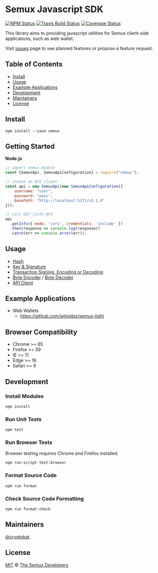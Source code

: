 # Semux Javascript SDK

[![NPM Status](https://img.shields.io/npm/v/semux.svg)](https://www.npmjs.com/package/semux)
[![Travis Build Status](https://travis-ci.org/semuxproject/semux-js.svg?branch=master)](https://travis-ci.org/semuxproject/semux-js)
[![Coverage Status](https://coveralls.io/repos/github/semuxproject/semux-js/badge.svg?branch=master)](https://coveralls.io/github/semuxproject/semux-js?branch=master)

This library aims to providing javascript utilities for Semux client-side applications, such as web wallet.

Visit [issues](https://github.com/semuxproject/semux-js/issues) page to see planned features or propose a feature request.

## Table of Contents

- [Install](#install)
- [Usage](#usage)
- [Example Applications](#example-applications)
- [Development](#development)
- [Maintainers](#maintainers)
- [License](#license)

## Install

```
npm install --save semux
```

## Getting Started

**Node.js**

```javascript
// import semux module
const {SemuxApi, SemuxApiConfiguration} = require("semux");

// create an API client
const api = new SemuxApi(new SemuxApiConfiguration({
    username: "user",
    password: "pass",
    basePath: "http://localhost:5171/v2.1.0"
}));

// call GET /info API
api
  .getInfo({ mode: 'cors', credentials: 'include' })
  .then(response => console.log(response))
  .catch(err => console.error(err));
```

## Usage

- [Hash](https://github.com/semuxproject/semux-js/blob/master/lib/Hash.spec.ts)
- [Key & Signature](https://github.com/semuxproject/semux-js/blob/master/lib/Key.spec.ts)
- [Transaction Signing, Encoding or Decoding](https://github.com/semuxproject/semux-js/blob/master/lib/Transaction.spec.ts)
- [Byte Encoder](https://github.com/semuxproject/semux-js/blob/master/lib/SimpleDecoder.spec.ts) / [Byte Decoder](https://github.com/semuxproject/semux-js/blob/master/lib/SimpleDecoder.spec.ts)
- [API Client](https://github.com/semuxproject/semux-js/blob/master/lib/api/api.spec.ts)

## Example Applications

- Web Wallets
  - https://github.com/witoldsz/semux-light

## Browser Compatibility

- Chrome >= 65
- Firefox >= 59
- IE >= 11
- Edge >= 16
- Safari >= 6

## Development

### Install Modules

```
npm install
```

### Run Unit Tests

```
npm test
```

### Run Browser Tests

Browser testing requires Chrome and Firefox installed.

```
npm run-script test:browser
```

### Format Source Code

```
npm run format
```

### Check Source Code Formatting

```
npm run format:check
```

## Maintainers

[@cryptokat](https://github.com/cryptokat/).

## License

[MIT](LICENSE) © [The Semux Developers](https://github.com/semuxproject)
